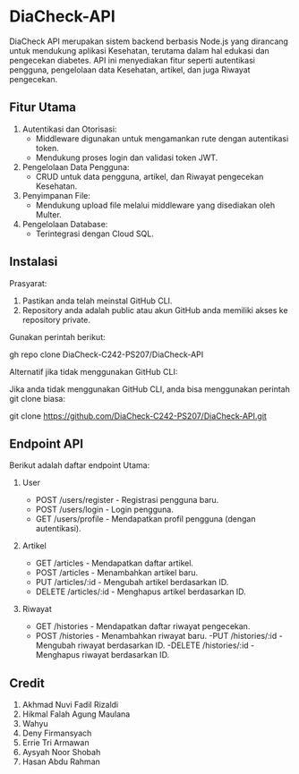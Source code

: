 # DiaCheck-API

DiaCheck API merupakan sistem backend berbasis Node.js yang dirancang untuk mendukung aplikasi Kesehatan, terutama dalam hal edukasi dan pengecekan diabetes. API ini menyediakan fitur seperti autentikasi pengguna, pengelolaan data Kesehatan, artikel, dan juga Riwayat pengecekan. 

## Fitur Utama

1. Autentikasi dan Otorisasi:
	- Middleware digunakan untuk mengamankan rute dengan 		autentikasi token.
	- Mendukung proses login dan validasi token JWT.
2. Pengelolaan Data Pengguna:
	- CRUD untuk data pengguna, artikel, dan Riwayat pengecekan 	Kesehatan.
3. Penyimpanan File:
	- Mendukung upload file melalui middleware yang disediakan 	oleh Multer.
4. Pengelolaan Database:
	-  Terintegrasi dengan Cloud SQL.

## Instalasi 

Prasyarat:
1. Pastikan anda telah meinstal GitHub CLI. 
2. Repository anda adalah public atau akun GitHub anda memiliki akses ke repository private. 

Gunakan perintah berikut:

gh repo clone DiaCheck-C242-PS207/DiaCheck-API


Alternatif jika tidak menggunakan GitHub CLI:

Jika anda tidak menggunakan GitHub CLI, anda bisa menggunakan perintah git clone biasa:

git clone https://github.com/DiaCheck-C242-PS207/DiaCheck-API.git 

## Endpoint API

Berikut adalah daftar endpoint Utama:

1. User
	- POST /users/register - Registrasi pengguna baru.
	- POST /users/login - Login pengguna.
	- GET /users/profile - Mendapatkan profil pengguna (dengan autentikasi).

2. Artikel
	- GET /articles - Mendapatkan daftar artikel.
	- POST /articles - Menambahkan artikel baru.
	- PUT /articles/:id - Mengubah artikel berdasarkan ID.
	- DELETE /articles/:id - Menghapus artikel berdasarkan ID.

3. Riwayat
	- GET /histories - Mendapatkan daftar riwayat pengecekan.
	- POST /histories - Menambahkan riwayat baru.
	-PUT /histories/:id - Mengubah riwayat berdasarkan ID.
	-DELETE /histories/:id - Menghapus riwayat berdasarkan ID.

## Credit
1. Akhmad Nuvi Fadil Rizaldi
2. Hikmal Falah Agung Maulana
3. Wahyu
4. Deny Firmansyach
5. Errie Tri Armawan
6. Aysyah Noor Shobah
7. Hasan Abdu Rahman

